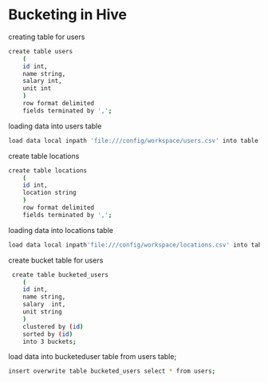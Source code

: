# Bucketing in Hive

creating table for users
```bash
create table users
    (
    id int,
    name string,
    salary int,
    unit int
    )
    row format delimited
    fields terminated by ',';
```
loading data into users table
```bash
load data local inpath 'file:///config/workspace/users.csv' into table users;
```

create table locations
```bash
create table locations
    (
    id int,
    location string
    )
    row format delimited
    fields terminated by ',';
```
loading data into locations table
```bash
load data local inpath'file:///config/workspace/locations.csv' into table locations;
```
create bucket table for users
```bash
 create table bucketed_users
    (
    id int,
    name string,
    salary  int,
    unit string
    )
    clustered by (id)
    sorted by (id)
    into 3 buckets;
```
load data into bucketeduser table from users table;
```bash
insert overwrite table bucketed_users select * from users;
```








